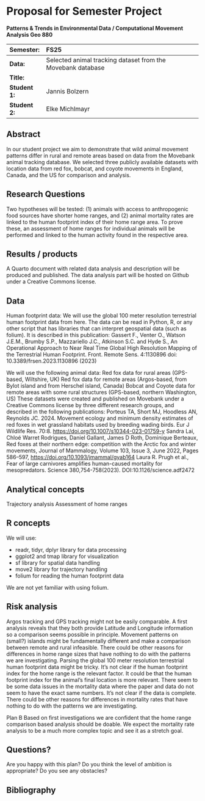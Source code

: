 # Proposal for Semester Project


<!-- 
Please render a pdf version of this Markdown document with the command below (in your bash terminal) and push this file to Github. Please do not Rename this file (Readme.md has a special meaning on GitHub).

quarto render Readme.md --to pdf
-->

**Patterns & Trends in Environmental Data / Computational Movement
Analysis Geo 880**

| Semester:      | FS25                                     |
|:---------------|:---------------------------------------- |
| **Data:**      | Selected animal tracking dataset from the Movebank database  |
| **Title:**     |                 |
| **Student 1:** | Jannis Bolzern                        |
| **Student 2:** | Elke Michlmayr                        |

## Abstract 
<!-- (50-60 words) -->
In our student project we aim to demonstrate that wild animal movement patterns differ in rural and remote areas based on data from the Movebank animal tracking database. We selected three publicly available datasets with location data from red fox, bobcat, and coyote movements in England, Canada, and the US for comparison and analysis.


## Research Questions
<!-- (50-60 words) -->
Two hypotheses will be tested: (1) animals with access to anthropogenic food sources have shorter home ranges, and (2) animal mortality rates are linked to the human footprint index of their home range area. To prove these, an assessment of home ranges for individual animals will be performed and linked to the human activity found in the respective area.


## Results / products
<!-- (50-100 words) -->
<!-- What do you expect, anticipate? -->
A Quarto document with related data analysis and description will be produced and published. The data analysis part will be hosted on Github under a Creative Commons license.


## Data
<!-- (100-150 words) -->
<!-- What data will you use? Will you require additional context data? Where do you get this data from? Do you already have all the data? -->

Human footprint data:
We will use the global 100 meter resolution terrestrial human footprint data from here. The data can be read in Python, R, or any other script that has libraries that can interpret geospatial data (such as folium). It is described in this publication: Gassert F., Venter O., Watson J.E.M., Brumby S.P., Mazzariello J.C., Atkinson S.C. and Hyde S., An Operational Approach to Near Real Time Global High Resolution Mapping of the Terrestrial Human Footprint. Front. Remote Sens. 4:1130896 doi: 10.3389/frsen.2023.1130896 (2023)

We will use the following animal data:
Red fox data for rural areas (GPS-based, Wiltshire, UK) 
Red fox data for remote areas (Argos-based, from Bylot island and from Herschel island, Canada)
Bobcat and Coyote data for remote areas with some rural structures (GPS-based, northern Washington, US) 
These datasets were created and published on Movebank under a Creative Commons license by three different research groups, and described in the following publications:
Porteus TA, Short MJ, Hoodless AN, Reynolds JC. 2024. Movement ecology and minimum density estimates of red foxes in wet grassland habitats used by breeding wading birds. Eur J Wildlife Res. 70:8. https://doi.org/10.1007/s10344-023-01759-y
Sandra Lai, Chloé Warret Rodrigues, Daniel Gallant, James D Roth, Dominique Berteaux, Red foxes at their northern edge: competition with the Arctic fox and winter movements, Journal of Mammalogy, Volume 103, Issue 3, June 2022, Pages 586–597, https://doi.org/10.1093/jmammal/gyab164
Laura R. Prugh et al., Fear of large carnivores amplifies human-caused mortality for mesopredators. Science 380,754-758(2023). DOI:10.1126/science.adf2472

## Analytical concepts
<!-- (100-200 words) -->
<!-- Which analytical concepts will you use? What conceptual movement spaces and respective modelling approaches of trajectories will you be using? What additional spatial analysis methods will you be using? -->
Trajectory analysis 
Assessment of home ranges

## R concepts
<!-- (50-100 words) -->
<!-- Which R concepts, functions, packages will you mainly use. What additional spatial analysis methods will you be using? -->
We will use:
* readr, tidyr, dplyr library for data processing
* ggplot2 and tmap library for visualization
* sf library for spatial data handling
* move2 library for trajectory handling
* folium for reading the human footprint data

We are not yet familiar with using folium.

## Risk analysis
<!-- (100-150 words) -->
<!-- What could be the biggest challenges/problems you might face? What is your plan B? -->
Argos tracking and GPS tracking might not be easily comparable. A first analysis reveals that they both provide Latitude and Longitude information so a comparison seems possible in principle.
Movement patterns on (small?) islands might be fundamentally different and make a comparison between remote and rural infeasible.
There could be other reasons for differences in home range sizes that have nothing to do with the patterns we are investigating.
Parsing the global 100 meter resolution terrestrial human footprint data might be tricky.
It’s not clear if the human footprint index for the home range is the relevant factor. It could be that the human footprint index for the animal’s final location is more relevant.
There seem to be some data issues in the mortality data where the paper and data do not seem to have the exact same numbers. It’s not clear if the data is complete.
There could be other reasons for differences in mortality rates that have nothing to do with the patterns we are investigating.

Plan B
Based on first investigations we are confident that the home range comparison based analysis should be doable. We expect the mortality rate analysis to be a much more complex topic and see it as a stretch goal.

## Questions? 
<!-- (100-150 words) -->
<!-- Which questions would you like to discuss at the coaching session? -->

Are you happy with this plan?
Do you think the level of ambition is appropriate?
Do you see any obstacles?

## Bibliography
